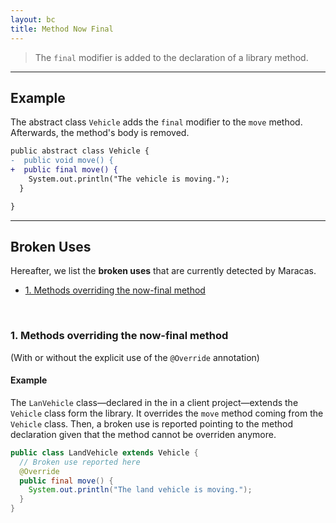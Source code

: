 ```yaml
---
layout: bc
title: Method Now Final
---
```


> The `final` modifier is added to the declaration of a library method.

---

## Example
The abstract class `Vehicle` adds the `final` modifier to the `move` method.
Afterwards, the method's body is removed.

```diff
public abstract class Vehicle {
-  public void move() {
+  public final move() {
    System.out.println("The vehicle is moving.");
  }

}
```

---

## Broken Uses
Hereafter, we list the **broken uses** that are currently detected by Maracas.

- [1. Methods overriding the now-final method](#case-1)

<br>

### 1. Methods overriding the now-final method <a name="case-1"></a>
(With or without the explicit use of the `@Override` annotation)
#### Example
The `LanVehicle` class—declared in the in a client project—extends the `Vehicle` class form the library.
It overrides the `move` method coming from the `Vehicle` class.
Then, a broken use is reported pointing to the method declaration given that the method cannot be overriden anymore.

```java
public class LandVehicle extends Vehicle {
  // Broken use reported here
  @Override
  public final move() {
    System.out.println("The land vehicle is moving.");
  }
}
```
